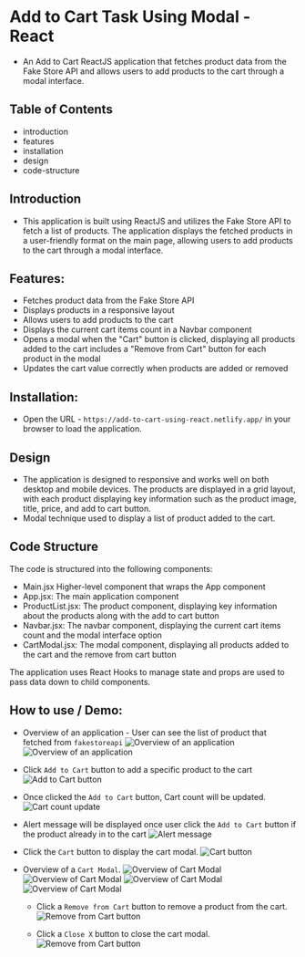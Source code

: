 # Add to Cart Task Using Modal - React

- An Add to Cart ReactJS application that fetches product data from the Fake Store API and allows users to add products to the cart through a modal interface.

## Table of Contents

- introduction
- features
- installation
- design
- code-structure

## Introduction

- This application is built using ReactJS and utilizes the Fake Store API to fetch a list of products. The application displays the fetched products in a user-friendly format on the main page, allowing users to add products to the cart through a modal interface.

## Features:

- Fetches product data from the Fake Store API
- Displays products in a responsive layout
- Allows users to add products to the cart
- Displays the current cart items count in a Navbar component
- Opens a modal when the "Cart" button is clicked, displaying all products added to the cart includes a "Remove from Cart" button for each product in the modal
- Updates the cart value correctly when products are added or removed

## Installation:

- Open the URL - `https://add-to-cart-using-react.netlify.app/` in your browser to load the application.

## Design

- The application is designed to responsive and works well on both desktop and mobile devices. The products are displayed in a grid layout, with each product displaying key information such as the product image, title, price, and add to cart button.
- Modal technique used to display a list of product added to the cart.

## Code Structure

The code is structured into the following components:

- Main.jsx Higher-level component that wraps the App component
- App.jsx: The main application component
- ProductList.jsx: The product component, displaying key information about the products along with the add to cart button
- Navbar.jsx: The navbar component, displaying the current cart items count and the modal interface option
- CartModal.jsx: The modal component, displaying all products added to the cart and the remove from cart button

The application uses React Hooks to manage state and props are used to pass data down to child components.

## How to use / Demo:

- Overview of an application - User can see the list of product that fetched from `fakestoreapi`
  ![Overview of an application](./Images/0.jpg)
  ![Overview of an application](./Images/1.jpg)

- Click `Add to Cart` button to add a specific product to the cart
  ![Add to Cart button](./Images/2.jpg)

- Once clicked the `Add to Cart` button, Cart count will be updated.
  ![Cart count update](./Images/3.jpg)

- Alert message will be displayed once user click the `Add to Cart` button if the product already in to the cart
  ![Alert message](./Images/4.jpg)

- Click the `Cart` button to display the cart modal.
  ![Cart button](./Images/5.jpg)

- Overview of a `Cart Modal`.
  ![Overview of Cart Modal](./Images/6.jpg)
  ![Overview of Cart Modal](./Images/7.jpg)
  ![Overview of Cart Modal](./Images/8.jpg)
  ![Overview of Cart Modal](./Images/9.jpg)

  - Click a `Remove from Cart` button to remove a product from the cart.
    ![Remove from Cart button](./Images/10.jpg)

  - Click a `Close X` button to close the cart modal.
    ![Remove from Cart button](./Images/11.jpg)
